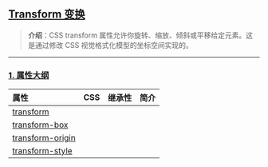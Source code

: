 ## [Transform 变换](#)
> **介绍**：CSS transform 属性允许你旋转、缩放、倾斜或平移给定元素。这是通过修改 CSS 视觉格式化模型的坐标空间实现的。

-----

### [1. 属性大纲](#)

| 属性                                                                                    | CSS | 继承性	 | 简介 |
|:--------------------------------------------------------------------------------------|:----|:-----|:---|
| [transform](https://developer.mozilla.org/zh-CN/docs/Web/CSS/transform) |     |      |    |
| [transform-box](https://developer.mozilla.org/zh-CN/docs/Web/CSS/transform-box)       |     |      |    |
| [transform-origin](https://developer.mozilla.org/zh-CN/docs/Web/CSS/transform-origin) |     |      |    |
| [transform-style](https://developer.mozilla.org/zh-CN/docs/Web/CSS/transform-style)   |     |      |    |
